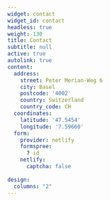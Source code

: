 ```yaml
---
widget: contact
widget_id: contact
headless: true
weight: 130
title: Contact
subtitle: null
active: true
autolink: true
content:
  address:
    street: Peter Merian-Weg 6
    city: Basel
    postcode: '4002'
    country: Switzerland
    country_code: CH
  coordinates:
    latitude: '47.5454'
    longitude: '7.59660'
  form:
    provider: netlify
    formspree:
      ? id
    netlify:
      captcha: false
  
design:
  columns: "2"
---
```

